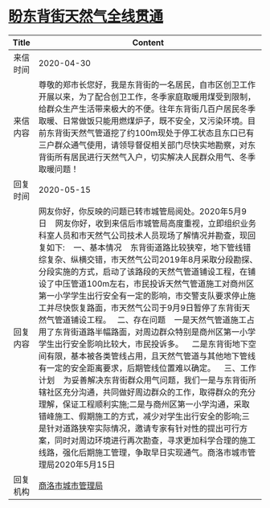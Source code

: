 # <a href="http://www.shangluo.gov.cn/zmhd/ldxxxx.jsp?urltype=leadermail.LeaderMailContentUrl&wbtreeid=1112&leadermailid=5823">盼东背街天然气全线贯通</a>
|Title|Content|
|:---:|---|
|来信时间|2020-04-30|
|来信内容|尊敬的郑市长您好，我是东背街的一名居民，自市区创卫工作开展以来，为了配合创卫工作，冬季家庭取暖用煤受到限制，给群众生产生活带来极大的不便。往年东背街几百户居民冬季取暖、日常做饭只能用燃煤炉子，既不安全，又污染环境。目前东背街天然气管道挖了约100m现处于停工状态且东口已有三户群众通气使用，请领导督促相关部门尽快实地勘察，对东背街所有居民进行天然气入户，切实解决人民群众用气、冬季取暖问题！|
|回复时间|2020-05-15|
|回复内容|网友你好，你反映的问题已转市城管局阅处。2020年5月9日    网友你好，收到来信后市城管局高度重视，立即组织业务科室人员和市天然气公司技术人员现场了解情况并勘查，现回复如下:    一、基本情况    东背街道路比较狭窄，地下管线错综复杂、纵横交错，市天然气公司2019年8月采取分段勘探、分段实施的方式，启动了该路段的天然气管道铺设工程，在铺设了中压管道100m左右，市民投诉天然气管道施工对商州区第一小学学生出行安全有一定的影响，市交警支队要求停止施工并尽快恢复路面，市天然气公司于9月9日暂停了东背街天然气管道铺设工程。   二、存在问题    一是天然气管道施工占用了东背街道路半幅路面，对周边群众特别是商州区第一小学学生出行安全影响比较大，市民投诉多。    二是东背街地下空间有限，基本被各类管线占用，且天然气管道与其他地下管线有一定的安全距离要求，后期管线位置难以确定。    三、工作计划    为妥善解决东背街群众用气问题，我们一是与东背街所辖社区充分沟通，共同做好周边群众的工作，取得群众的充分理解，保证工程顺利实施;二是与商州区第一小学沟通，采取错峰施工、假期施工的方式，减少对学生出行安全的影响;三是针对道路狭窄实际情况，邀请专家有针对性的提出可行方案，同时对周边环境进行再次勘查，寻求更加科学合理的施工线路，强化后期施工管理，争取早日实现通气。商洛市城市管理局2020年5月15日|
|回复机构|<a href="../../categories/agencies/商洛市城市管理局.md">商洛市城市管理局</a>|